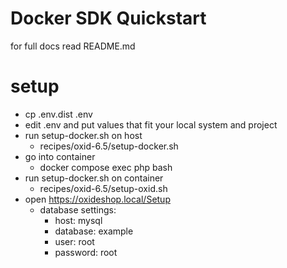 # Docker SDK Quickstart
for full docs read README.md

# setup
- cp .env.dist .env
- edit .env and put values that fit your local system and project
- run setup-docker.sh on host
    - recipes/oxid-6.5/setup-docker.sh
- go into container
    - docker compose exec php bash
- run setup-docker.sh on container
    - recipes/oxid-6.5/setup-oxid.sh
- open https://oxideshop.local/Setup
  - database settings:
    - host: mysql
    - database: example
    - user: root
    - password: root
